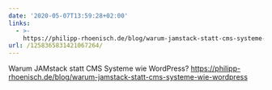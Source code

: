 ```yaml
---
date: '2020-05-07T13:59:28+02:00'
links:
  - >-
    https://philipp-rhoenisch.de/blog/warum-jamstack-statt-cms-systeme-wie-wordpress
url: /1258365831421067264/
---
```

Warum JAMstack statt CMS Systeme wie WordPress? https://philipp-rhoenisch.de/blog/warum-jamstack-statt-cms-systeme-wie-wordpress
